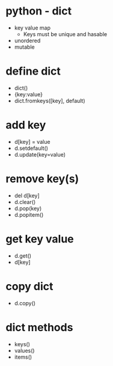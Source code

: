 # python - dict

* key value map
  * Keys must be unique and hasable
* unordered
* mutable

# define dict

* dict()
* {key:value}
* dict.fromkeys([key], default)

# add  key 

* d[key] = value
* d.setdefault()
* d.update(key=value)

# remove key(s)

* del d[key]
* d.clear()
* d.pop(key)
* d.popitem()

# get key value

* d.get()
* d[key]

# copy dict

* d.copy()

# dict methods

* keys()
* values()
* items()
